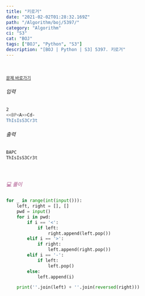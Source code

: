 ```yaml
---
title: "키로거"
date: "2021-02-02T01:28:32.169Z"
path: "/Algorithm/boj/5397/"
category: "Algorithm"
ci: "S3"
cat: "BOJ"
tags: ["BOJ", "Python", "S3"]
description: "[BOJ | Python | S3] 5397. 키로거"
---
```


<br />

<a href="https://www.acmicpc.net/problem/5397"><small>문제 바로가기</small></a>

###### 입력

```sh
2
<<BP<A>>Cd-
ThIsIsS3Cr3t
```

###### 출력

```sh
BAPC
ThIsIsS3Cr3t
```

<br />

##### <h5 style="color:#C587AE;">💻 풀이</h5>

```python
for _ in range(int(input())):
    left, right = [], []
    pwd = input()
    for i in pwd:
        if i == '<':
            if left:
                right.append(left.pop())
        elif i == '>':
            if right:
                left.append(right.pop())
        elif i == '-':
            if left:
                left.pop()
        else:
            left.append(i)

    print(''.join(left) + ''.join(reversed(right)))
```

